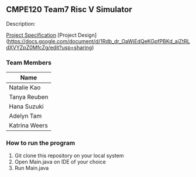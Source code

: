 ## CMPE120 Team7 Risc V Simulator
Description:

[Project Specification](https://drive.google.com/file/d/1D7QacCSGzgV5IkzX993fB3wQ-xQb27gd/view?usp=sharing)
[Project Design] (https://docs.google.com/document/d/1Rdb_dr_OaWjEdQeKGpfPBKd_aiZtRLdXVYZpZ0MfcZg/edit?usp=sharing)


### Team Members
|Name|
|----|
|Natalie Kao|
|Tanya Reuben|
|Hana Suzuki|
|Adelyn Tam|
|Katrina Weers|

### How to run the program 
1. Git clone this repository on your local system
2. Open Main.java on IDE of your choice
3. Run Main.java
